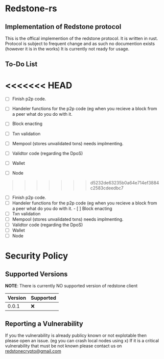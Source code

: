 # Redstone-rs

## Implementation of Redstone protocol
This is the offical implemention of the redstone protocol. It is written in rust. Protocol is subject to frequent change and as such no documention exists (however it is in the works) It is currently not ready for usage.

## To-Do List
<<<<<<< HEAD
=======
- [ ] Finish p2p code. 
- [ ] Handeler functions for the p2p code (eg when you recieve a block from a peer what do you do with it. 
- [ ] Block enacting 
- [ ] Txn validation 
- [ ] Mempool (stores unvalidated txns) needs implmenting.
- [ ] Validtor code (regarding the DpoS) 
- [ ] Wallet 
- [ ] Node



>>>>>>> d5232de63235b0a64e714ef3884c2583cdeedbc7

- [ ] Finish p2p code. 
- [ ] Handeler functions for the p2p code (eg when you recieve a block from a peer what do you do with it. - [ ] Block enacting 
- [ ] Txn validation 
- [ ] Mempool (stores unvalidated txns) needs implmenting.
- [ ] Validtor code (regarding the DpoS) 
- [ ] Wallet 
- [ ] Node

# Security Policy

## Supported Versions

**NOTE**: There is currently NO supported version of redstone client

| Version | Supported          |
| ------- | ------------------ |
| 0.0.1   | :x: |              |


## Reporting a Vulnerability

If you the vulnerability is already publicy known or not explotable then please open an issue. (eg you can crash local nodes using x)
If it is a critical vulnerability that must be not known please contact us on redstonecrypto@gmail.com
